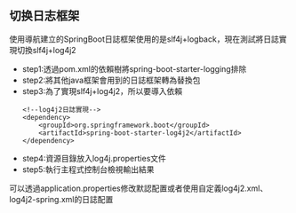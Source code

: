 ## 切换日志框架
使用導航建立的SpringBoot日誌框架使用的是slf4j+logback，現在測試將日誌實現切換slf4j+log4j2

- step1:透過pom.xml的依賴樹將spring-boot-starter-logging排除
- step2:將其他java框架會用到的日誌框架轉為替換包
- step3:為了實現slf4j+log4j2，所以要導入依賴
    ```
    <!--log4j2日誌實現-->
    <dependency>
        <groupId>org.springframework.boot</groupId>
        <artifactId>spring-boot-starter-log4j2</artifactId>
    </dependency>
    ```
 - step4:資源目錄放入log4j.properties文件
 - step5:執行主程式控制台檢視輸出結果
 
 可以透過application.properties修改默認配置或者使用自定義log4j2.xml、log4j2-spring.xml的日誌配置